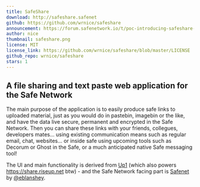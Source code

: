 ```yaml
---
title: SafeShare
download: http://safeshare.safenet
github: https://github.com/wrnice/safeshare
announcement: https://forum.safenetwork.io/t/poc-introducing-safeshare-a-file-sharing-and-pasting-webapp/9486
author: nice
thumbnail: safeshare.png
license: MIT
license_link: https://github.com/wrnice/safeshare/blob/master/LICENSE
github_repo: wrnice/safeshare
stars: 1
---
```


## A file sharing and text paste web application for the Safe Network

The main purpose of the application is to easily produce safe links to uploaded material, just as you would do in pastebin, imagebin or the like, and have the data live secure, permanent and encrypted in the Safe Network. Then you can share these links with your friends, collegues, developers mates... using existing communication means such as regular email, chat, websites... or inside safe using upcoming tools such as Decorum or Ghost in the Safe, or a much anticipated native Safe messaging tool!

The UI and main functionality is derived from [Up1](https://github.com/Upload/Up1) (which also powers <https://share.riseup.net> btw) - and the Safe Network facing part is [Safenet](https://github.com/eblanshey/safenet) by [@eblanshey](https://forum.safenetwork.io/users/eblanshey).
